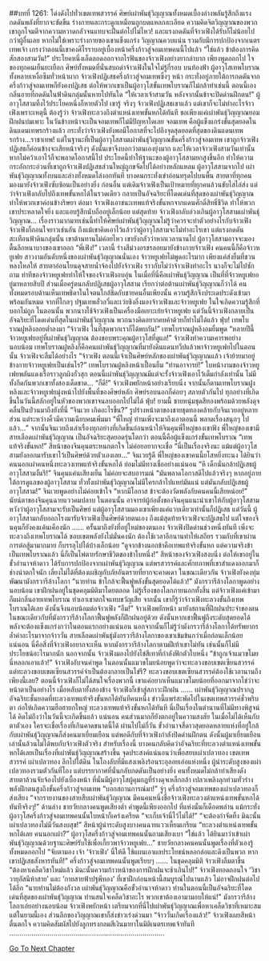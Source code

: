 ##บทที่ 1261: โด่งดังไปทั่วเขตเทพสวรรค์
ศิษย์เผ่าพันธุ์วิญญาณทั้งหมดเบื้องล่างพลันรู้สึกถึงแรงกดดันพลังที่ยากจะขัดขืน ร่างกายและกระดูกเหมือนถูกบดแหลกละเอียด ความคิดจิตวิญญาณของพวกเขาถูกโจมตีจากความหวาดกลัวจนแทบจะฝืนต่อไปไม่ไหว!
และแรงกดดันที่จ้าวเฟิงได้รับก็ไม่น้อยไปกว่าผู้อื่นเลย
หากไม่ใช่เพราะร่างกายของเขาแข็งแกร่ง วิญญาณควบแน่น รวมกับมีการปกป้องจากเนตรเทพเจ้า เกรงว่าตอนนี้เขาคงศิโรราบอยู่เบื้องหน้าครึ่งก้าวสู่จอมเทพคนนี้ไปแล้ว
“ใช่แล้ว ข้าต้องการคิดสักสองสามวัน!”
ประโยคหนึ่งเล็ดลอดออกจากไรฟันของจ้าวเฟิงอย่างยากลำบาก
เพียงพูดออกไป ใจของทุกคนเย็นยะเยือก ศิษย์ทั้งหมดที่นั่นสบถด่าจ้าวเฟิงในใจไม่รู้กี่รอบ
บนท้องฟ้า ผู้อาวุโสเทพโบราณทั้งหลายเหงื่อซึมทั่วหน้าผาก
จ้าวเฟิงปฏิเสธครึ่งก้าวสู่จอมเทพซึ่งๆ หน้า กระทั่งอยู่ภายใต้การกดดันจากครึ่งก้าวสู่จอมเทพก็ยังคงปฏิเสธ
ต่อให้พวกเขาเป็นผู้อาวุโสขั้นเทพโบราณก็ไม่กล้าทำเช่นนี้
ตอนนี้เอง กลิ่นอายที่กดดันในฟ้าดินกลุ่มนั้นหายไปทันใด
“ให้เวลาเจ้าสามวัน หลังจากนั้นข้าจะปิดด่านฝึกตน!”
ผู้อาวุโสสามทิ้งไว้ประโยคหนึ่งก็หายตัวไป
เขารู้ จริงๆ จ้าวเฟิงปฏิเสธเขาแล้ว
แต่เขาก็จะไม่ทำอะไรจ้าวเฟิงเพราะเหตุนี้
ต้องรู้ว่า จ้าวเฟิงทะลวงถึงตำแหน่งเทพขั้นหกได้ทันที ขอเพียงแค่เผ่าพันธุ์วิญญาณยอมฝึกฝนบ่มเพาะ ในวันข้างหน้าจะเป็นจอมเทพก็ไม่มีปัญหาใดเลย
จอมเทพ คือผู้แข็งแกร่งขั้นสุดยอดในดินแดนเทพรกร้างแล้ว
กระทั่งว่าจ้าวเฟิงยังพอมีโอกาสที่จะไปถึงจุดสุดยอดที่สุดของดินแดนเทพรกร้าง...ราชาเทพ!
แต่ในฐานะที่เป็นผู้อาวุโสสามเผ่าพันธุ์วิญญาณขั้นครึ่งก้าวสู่จอมเทพ เขาถูกจ้าวเฟิงปฏิเสธก็ค่อนข้างจะเสียหน้าจริงๆ
ดังนั้นเขาจึงบอกว่าตนเองยุ่งมาก และให้เวลาจ้าวเฟิงสามวันเท่านั้น หากไม่คว้าเอาไว้ก็จะพลาดโอกาสนี้ไป
ประโยคนี้ทำให้ฐานะของผู้อาวุโสสามยกสูงขึ้นอีก ทำให้ความกระอักกระอ่วนที่เขาถูกจ้าวเฟิงปฏิเสธส่วนใหญ่ถูกขจัดไปได้อย่างหลักแหลม
ผู้อาวุโสสามจากไป เผ่าพันธุ์วิญญาณทั้งบนและล่างทั้งหมดโล่งอกทันที บางคนกระทั่งเข่าอ่อนทรุดไปบนพื้น
สายตาที่ทุกคนมองมายังจ้าวเฟิงซับซ้อนเป็นอย่างยิ่ง
ก่อนอื่น แต่เดิมจ้าวเฟิงเป็นเป้าหมายที่ทุกคนล้วนขับไสไล่ส่ง
แต่ว่าจ้าวเฟิงกลับไปถึงเทพขั้นหกได้ในรวดเดียว กลายเป็นอัจฉริยะที่โดดเด่นที่สุดของเผ่าพันธุ์วิญญาณ ทำให้พวกเขาค่อนข้างริษยา
ต่อมา จ้าวเฟิงเอาชนะเทพแท้จริงขั้นหกจากแดนศักดิ์สิทธิ์ชีวิต ทำให้พวกเขาประหลาดใจยิ่ง และแอบรู้สึกนับถืออยู่เล็กน้อย
แต่สุดท้าย จ้าวเฟิงกลับล่วงเกินผู้อาวุโสสามเผ่าพันธุ์วิญญาณ...
เรื่องราวมากมายเช่นนี้ทำให้ศิษย์เผ่าพันธุ์วิญญาณไม่รู้ว่าควรจะทำตัวอย่างไรกับจ้าวเฟิง
จ้าวเฟิงก็ถอนใจยาวเช่นกัน
ถึงแม้เขาคิดเอาไว้แล้วว่าผู้อาวุโสสามจะไม่ทำอะไรเขา
แต่แรงกดดันสะเทือนฟ้าดินกลุ่มนั้น เขาต้านทานไม่ค่อยไหว
เขายังกลัวว่าหากเวลานานไป ผู้อาวุโสสามอาจจะมองตื้นลึกหนาบางของเขาออก
“พี่เฟิง!”
เวลานี้ ร่างสีม่วงอรชรลอยมายังข้างกายจ้าวเฟิง
คนคนนี้ก็คือจ้าวหยูเฟย สาวงามอันดับหนึ่งของเผ่าพันธุ์วิญญาณนั่นเอง
จ้าวหยูเฟยไม่พูดอะไรมาก เพียงแค่ส่งยิ้มที่ชวนหลงใหลให้ สายตาอ่อนโยนดุจสายน้ำจ้องไปยังจ้าวเฟิง
ราวกับไม่ว่าจ้าวเฟิงทำอะไร นางก็จะไม่ไปซักถาม
ท่าทีของจ้าวหยูเฟยทำให้ใจของจ้าวเฟิงอบอุ่น
ในเมื่อที่นี่คือเผ่าพันธุ์วิญญาณ เป็นที่ที่จ้าวหยูเฟยอยู่มาหลายสิบปี ส่วนเมื่อครู่ตนกลับปฏิเสธผู้อาวุโสสาม เรียกว่าต่อต้านเผ่าพันธุ์วิญญาณก็ว่าได้
คนทั้งหมดรอบด้านเห็นเทพธิดาในใจตนใกล้ชิดกับชายคนอื่นเพียงนั้น ความรู้สึกจึงประเดประดังเข้ามาพร้อมกันหมด
จากที่ไกลๆ ปฐมเทพลั่วอวี่และเว่ยชิงอิ๋งมองจ้าวเฟิงและจ้าวหยูเฟย ในใจเกิดความรู้สึกที่บอกไม่ถูก
ในตอนนั้น พวกนางใช้จ้าวเฟิงเป็นเครื่องมือเยาะเย้ยจ้าวหยูเฟย
แต่วันนี้จ้าวเฟิงกลายเป็นอัจฉริยะที่โดดเด่นที่สุดในเผ่าพันธุ์วิญญาณ พวกนางคิดอยากคบค้าด้วยก็ทำไม่ได้แล้ว
ฟุ่บ!
เทพโบราณฝูหลิงลอยต่ำลงมา
“จ้าวเฟิง ในที่สุดพวกเราก็ได้พบกัน!”
เทพโบราณฝูหลิงอมยิ้มพูด
“หลายปีนี้จ้าวหยูเฟยอยู่ที่เผ่าพันธุ์วิญญาณ ต้องขอบพระคุณผู้อาวุโสที่ดูแล!”
จ้าวเฟิงทำความเคารพอย่างนอบน้อม
เทพโบราณฝูหลิงก็คือคนเผ่าพันธุ์วิญญาณที่มายังดินแดนทวีปแล้วพาจ้าวหยูเฟยไปในตอนนั้น จ้าวเฟิงจะลืมได้อย่างไร
“จ้าวเฟิง ตอนนี้เจ้าเป็นศิษย์หลักของเผ่าพันธุ์วิญญาณแล้ว เจ้าย้ายมาอยู่ข้างกายจ้าวหยูเฟยเป็นเช่นไร?”
เทพโบราณฝูหลิงหน้าเปื้อนยิ้ม
“ท่านอาจารย์!”
ใบหน้างามของจ้าวหยูเฟยพลันแดงเรื่อราวลูกผิงกั๋วสุก
ตอนนี้เผ่าพันธุ์วิญญาณมีแต่จะรั้งจ้าวเฟิงเอาไว้เต็มกำลังเท่านั้น ไม่มีทั้งกีดกันพวกเขาทั้งสองเด็ดขาด…
“ก็ดี!”
จ้าวเฟิงพยักหน้าอย่างเรียบนิ่ง
จากนั้นก็ตามเทพโบราณฝูงหลิงและจ้าวหยูเฟยมุ่งหน้าไปยังพื้นที่ของศิษย์หลัก
ศิษย์รอบนอกก็ค่อยๆ สลายตัวกันไป ทุกอย่างที่เกิดขึ้นในวันนี้สลักอยู่ในหัวของพวกเขาจนลบออกไปไม่ได้
ฟุ่บ!
ยามนี้ ชายหนุ่มชุดสีทองพร้อมด้วยพลังดุจคลื่นปั่นป่วนมาถึงยังที่นี่
“จินเวย เกิดอะไรขึ้น?”
รูปร่างหน้าตาของชายชุดทองคล้ายกับจินเวยอยู่หลายส่วน แต่ระหว่างคิ้วมีความเฉียบคมเพิ่มมา
“พี่ใหญ่ ท่านเพิ่งจะมาถึงเอาตอนนี้ พลาดเรื่องสนุกๆ ไปแล้ว…”
จากนั้นจินเวยถึงเล่าเรื่องทุกอย่างที่เกิดขึ้นก่อนหน้าให้จินคุนพี่ใหญ่ของเขาฟัง
พี่ใหญ่ของเขามีสายเลือดเผ่าพันธุ์วิญญาณ เป็นอัจฉริยะสุดยอดรุ่นโตกว่า ตอนนี้คือผู้แข็งแกร่งขั้นเทพโบราณ
“เทพแท้จริงขั้นหก!”
สีหน้าของจินคุนตระหนกตกใจ ไม่ค่อยอยากจะเชื่อ
“นี่เป็นเรื่องจริงนะ แม้แต่ผู้อาวุโสสามยังออกมารับเขาไว้เป็นศิษย์ด้วยตัวเองเลย...”
จินเวยรู้ดี พี่ใหญ่ของเขาคนนี้ยโสหยิ่งทะนง ได้ยินว่าคนนอกเผ่าคนหนึ่งทะลวงเทพแท้จริงขั้นหกได้ ย่อมไม่มีทางเชื่ออย่างแน่นอน
“หึ เด็กนั่นกล้าปฏิเสธผู้อาวุโสสามงั้นรึ!”
จินคุนแค่นเสียงเย็น ไม่ค่อยจะสบอารมณ์
“มันพลาดโอกาสดีไปแล้วจริงๆ หากอยู่ภายใต้การดูแลของผู้อาวุโสสาม ทั่วทั้งเผ่าพันธุ์วิญญาณไม่มีใครกล้าไปแหย่มันแน่ แต่มันกลับปฏิเสธผู้อาวุโสสาม!”
จินเวยพูดอย่างไม่ค่อยเข้าใจ
“หากมีโอกาส ข้าจะต้องวัดพลังกับคนคนนี้เสียหน่อย!”
นัยน์ตาของจินคุนฉายแววคมปลาบ
ในตอนนั้น อาจารย์ผู้ก่อตั้งของจินคุนแนะนำเขาให้กับผู้อาวุโสสาม หวังว่าผู้อาวุโสสามจะรับเป็นศิษย์ แต่ผู้อาวุโสสามมองเขาเพียงแค่แวบเดียวเท่านั้นก็ปฏิเสธ
แต่วันนี้ ผู้อาวุโสสามกลับออกโรงมารับจ้าวเฟิงเป็นศิษย์ด้วยตนเอง ถึงแม้สุดท้ายจ้าวเฟิงจะปฏิเสธไป แต่ใจของจินคุนก็ยังคงแค้นเคืองนัก
……
ครั้นมาถึงยังที่อยู่ใหม่ของตนเอง จ้าวเฟิงปิดด่านช่วงหนึ่งทันที
เพิ่งจะทะลวงถึงเทพโบราณได้ ขอบเขตพลังยังไม่มั่นคงนัก ต้องใช้เวลาอีกนานทำให้เสถียร
รวมกับที่เขาผ่านการต่อสู้มามากมาย ก็บรรลุไปได้บ้างเล็กน้อย
“ดูจากข้างนอกข้าคือเทพแท้จริงขั้นหก แต่ความจริงข้าเป็นเทพโบราณแล้ว นี่ก็เป็นไพ่ตายรักษาชีวิตของข้าใบหนึ่ง!”
สีหน้าของจ้าวเฟิงสงบนิ่ง
ต่อให้เขาอยู่ในขั้วอำนาจห้าดาว ได้รับการปกป้องจากเผ่าพันธุ์วิญญาณ
แต่พรสวรรค์และศักยภาพที่เขาสำแดงออกมาก็ช่างน่าตกใจนัก เลี่ยงไม่ได้ที่ต้องเผชิญกับภัยอันตรายที่ยากจะคาดเดา
ในขณะเดียวกัน จ้าวเฟิงยังคงทุ่มพัฒนามังกรวารีล้างโลกา
“นายท่าน ข้าใกล้จะฟื้นฟูพลังขั้นสุดยอดได้แล้ว!”
มังกรวารีล้างโลกาพูดอย่างนอบน้อม
เขาฝึกฝนอยู่ในชุดคลุมมิติมาโดยตลอด ไม่รู้เรื่องของโลกภายนอกทั้งสิ้น แต่จ้าวเฟิงแค่เข้ามาก็แผ่กลิ่นอายเทพโบราณ ทำเอาเขาตกใจแทบขวัญเสีย
จากนั้น เขาก็รู้ว่าจ้าวเฟิงทะลวงขั้นถึงเทพโบราณได้เลย ดังนั้นจึงนอบน้อมต่อจ้าวเฟิง
“อืม!”
จ้าวเฟิงพยักหน้า มายังสถานที่ฝึกฝนประจำของตน
ในขณะเดียวกับที่มังกรวารีล้างโลกาฟื้นฟูพลังก็ฝึกฝนอยู่ด้วย ดังนั้นหากเขาฟื้นฟูถึงระดับสุดยอดได้ พลังจะต้องแข็งแกร่งกว่าในตอนแรกอย่างแน่นอน
นอกจากนั้นก็ไม่รู้ว่ามังกรวารีล้างโลกาได้ทรัพยากรล้ำค่าอะไรมาจากจ้าววั่น สายเลือดเผ่าพันธุ์มังกรวารีล้างโลกาของเขาเข้มข้นกว่าเมื่อก่อนเล็กน้อย
แน่นอน นี่คือสิ่งที่จ้าวเฟิงอยากจะเห็น
หากมังกรวารีล้างโลกาตามฝีเท้าเขาไม่ทัน เช่นนั้นก็ไม่มีประโยชน์อะไรมากนัก
นอกจากนั้น จ้าวเฟิงมองไปยังไข่สีเทาที่กำลังฟักตัวใบหนึ่ง
“ข้าถูกเจ้าแมวขโมยนี่หลอกเอาแล้ว!”
จ้าวเฟิงอับจนคำพูด
ในตอนนั้นแมวขโมยน้อยพูดว่าจะทะลวงขอบเขตเซียนสวรรค์
แต่ทะลวงขอบเขตเซียนสวรรค์จำเป็นต้องกลายเป็นไข่รึ? ทะลวงขอบเขตเซียนสวรรค์ต้องใช้เวลานานถึงเพียงนี้เลย?
ตอนนี้จ้าวเฟิงก็ไม่ได้สนใจเรื่องพวกนี้ เขาแค่อยากเห็นแมวขโมยน้อยที่ออกมาจากไข่ว่าจะหน้าตาเป็นอย่างไร
เมื่อหลับตาทั้งสองข้าง จ้าวเฟิงก็เข้าสู่สภาวะฝึกฝน
……
เผ่าพันธุ์วิญญาณปรากฏอัจฉริยะชั้นยอดที่ทะลวงเทพแท้จริงขั้นหกได้ทันทีคนหนึ่ง
ข่าวนี้แพร่สะพัดไปในเขตเทพสวรรค์ชั่วพริบตา ก่อให้เกิดความฮือฮายกใหญ่
ทะลวงเทพแท้จริงขั้นหกได้ทันที นี่เป็นเรื่องในตำนานที่ไม่มีทางพิสูจน์ได้
คิดไม่ถึงว่าในวันนี้จะเกิดขึ้นแล้ว
แน่นอน คนส่วนมากก็ยังตกอยู่ในความสงสัย
ในเมื่อไม่ได้เห็นกับตาตัวเอง ใครจะเชื่อเรื่องที่เกินคาดขนาดนี้ได้
ผ่านไปไม่กี่วัน ขั้วอำนาจสี่ดาวสุดยอดหลายแห่งที่อยู่ใกล้กับเผ่าพันธุ์วิญญาณก็ส่งคนมาเยี่ยมเยือน
แต่พอดีกับที่จ้าวเฟิงกำลังปิดด่านฝึกตน
ดังนั้นผู้มาเยี่ยมเยือนเล่านั้นล้วนไม่ได้พบกับจ้าวเฟิงตัวจริง
สำหรับเรื่องนี้ บางคนกลับคิดว่าอัจฉริยะที่ทะลวงตำแหน่งเทพขั้นหกได้เลยเป็นเรื่องที่เผ่าพันธุ์วิญญาณสร้างขึ้น
จุดประสงค์แน่นอนว่าเพื่อสยบเผ่าเปลวทอง
เขตเทพสวรรค์ เผ่าเปลวทอง
ลึกไปใต้ดิน ในโถงลับที่มีแสงเพลิงร้อนระอุลอยเอ่อแห่งหนึ่ง
ผู้นำระดับสูงของเผ่าเปลวทองรวมตัวกันที่โถง
แต่บรรยากาศที่นั่นกลับกดดันเป็นอย่างยิ่ง คนทั้งหมดไม่กล้าทำเสียงดัง สายตาล้วนจับจ้องไปยังเบื้องหน้า
ที่นั่นมีผู้อาวุโสผู้คุมกฎที่ร่างดุจเหล็กกล้า เปลวเพลิงลุกท่วมทั่วร่าง พลังฝึกตนสูงถึงขั้นครึ่งก้าวสู่จอมเทพ
“บอกสถานการณ์มา!”
จู่ๆ ครึ่งก้าวสู่จอมเทพของเผ่าเปลวทองก็ส่งเสียง
“จากรายงานของสายสืบเผ่าพันธุ์วิญญาณ มีคนคนหนึ่งชื่อจ้าวเฟิงทะลวงตำแหน่งเทพขั้นหกได้ทันทีจริงๆ!”
ด้านล่าง ชายวัยกลางคนพูดเสียงต่ำ
คำพูดนี้เพียงออกไป ที่แห่งนั้นก็เดือดพล่าน
แม้กระทั่งผู้อาวุโสครึ่งก้าวสู่จอมเทพคนนั้นใบหน้าก็เคร่งเครียด
“จะเก็บเจ้านี่ไว้ไม่ได้!”
“จะต้องกำจัดทิ้ง มิฉะนั้นเผ่าเปลวทองไม่มีวันสงบสุข!”
สีหน้าผู้นำระดับสูงบางคนฉายแววเหี้ยมเกรียม
“ทะลวงตำแหน่งเทพขั้นหกได้เลย คนนอกเผ่า?”
ผู้อาวุโสครึ่งก้าวสู่จอมเทพคนนั้นถามเสียงเบา
“ใช่แล้ว ได้ยินมาว่าเข้าเผ่าพันธุ์วิญญาณด้วยฐานะศิษย์รับใช้เพื่อเกี้ยวพาจ้าวหยูเฟย...”
ชายวัยกลางคนคนนั้นพูดเรื่องที่ตัวเองรู้ทั้งหมดออกไป
“จับตามอง เจ้า ‘จ้าวเฟิง’ นี่ให้ดี ใช้แผนเอาผลประโยชน์หลอกล่อและดึงเป็นพวก หากเขาปฏิเสธสังหารทันที!”
ครึ่งก้าวสู่จอมเทพคนนั้นพูดเรียบๆ
……
ในชุดคลุมมิติ จ้าวเฟิงลืมตาขึ้น
“ต้องหาเคล็ดวิชาใหม่แล้ว มิฉะนั้นความก้าวหน้าของการฝึกฝนจะช้าเกินไป!”
จ้าวเฟิงทอดถอนใจ
‘วิชาวายุอัสนีห้าสาย’ และ ‘กายสายฟ้าปฐพีทอง’ ที่เขาฝึกก่อนหน้านี้สมบูรณ์ไปนานแล้ว ไม่อาจฝึกฝนต่อไปได้อีก
“นายท่านไม่ต้องกังวล เผ่าพันธุ์วิญญาณคือขั้วอำนาจห้าดาว ท่านในตอนนี้เป็นอัจฉริยะที่โดดเด่นที่สุดของเผ่าพันธุ์วิญญาณ ท่านสนใจเคล็ดวิชาอะไร พวกเขาต้องเอามามอบให้แน่!”
มังกรวารีล้างโลกาเอ่ยอย่างนอบน้อม
จ้าวเฟิงพยักหน้า เตรียมจากที่นี่ไปเผ่าพันธุ์วิญญาณเพื่อหาเคล็ดวิชาที่เหมาะสม
แต่ในยามนี้เอง ส่วนลึกของวิญญาณเขาก็ส่งข่าวเร่งด่วนมา
“จ้าววั่นเกิดเรื่องแล้ว!”
จ้าวเฟิงเผยสีหน้าตื่นตกใจ ความคิดสัมผัสไปยังลูกทรงกลมสีเงินมายาในมิติเนตรเทพเจ้าทันที
…………………………………………………………………..


[Go To Next Chapter]( ./118.md)